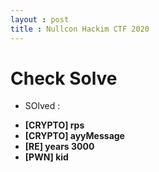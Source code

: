 ```yaml
---
layout : post
title : Nullcon Hackim CTF 2020
---
```


# Check Solve    
 - SOlved : 
  + **[CRYPTO] rps**   
  + **[CRYPTO] ayyMessage**   
  + **[RE] years 3000**   
  + **[PWN] kid** 
